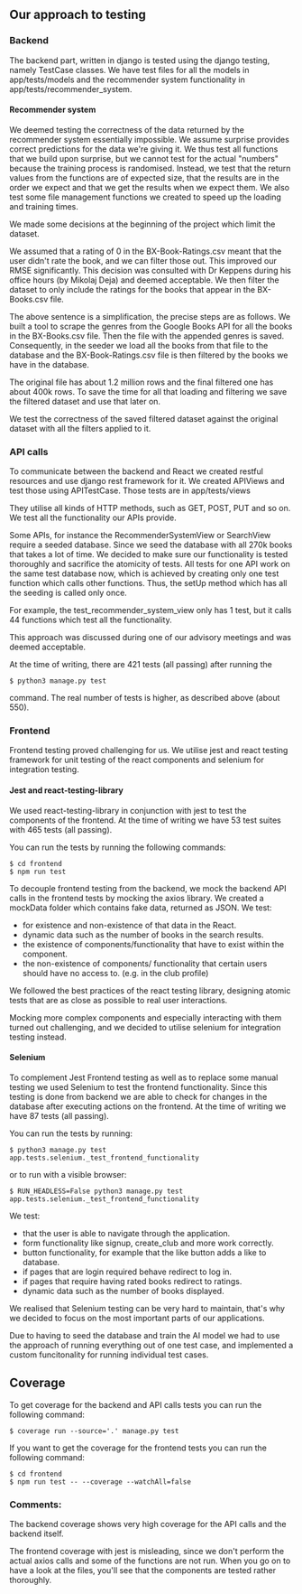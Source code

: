## Our approach to testing

### Backend
The backend part, written in django is tested using the django testing, namely TestCase classes. We have test
files for all the models in app/tests/models and the recommender system functionality in app/tests/recommender_system.

#### Recommender system
We deemed testing the correctness of the data returned by the recommender system essentially impossible. We assume surprise
provides correct predictions for the data we're giving it. We thus test all functions that we build upon surprise, 
but we cannot test for the actual "numbers" because the training process is randomised. Instead, we test that the 
return values from the functions are of expected size, that the results are in the order we expect and that we get the
results when we expect them. We also test some file management functions we created to speed up the loading and training times.

We made some decisions at the beginning of the project which limit the dataset.

We assumed that a rating of 0 in the BX-Book-Ratings.csv meant that the user didn't rate the book, and we can filter those
out. This improved our RMSE significantly. This decision was consulted with Dr Keppens during his office hours 
(by Mikolaj Deja) and deemed acceptable.
We then filter the dataset to only include the ratings for the books that appear in the BX-Books.csv file. 

The above sentence is a simplification, the precise steps are as follows. We built a tool to scrape the genres from the 
Google Books API for all the books in the BX-Books.csv file. Then the file with the appended genres is saved.
Consequently, in the seeder we load all the books from that file to the database and the BX-Book-Ratings.csv file is 
then filtered by the books we have in the database.

The original file has about 1.2 million rows and the final filtered one has about 400k rows. To save the time for all 
that loading and filtering we save the filtered dataset and use that later on.

We test the correctness of the saved filtered dataset against the original dataset with all the filters applied to it.

### API calls
To communicate between the backend and React we created restful resources and use django rest framework for it.
We created APIViews and test those using APITestCase. Those tests are in app/tests/views

They utilise all kinds of HTTP methods, such as GET, POST, PUT and so on. We test all the functionality our APIs provide.

Some APIs, for instance the RecommenderSystemView or SearchView require a seeded database. Since we seed the database
with all 270k books that takes a lot of time. We decided to make sure our functionality is tested thoroughly and sacrifice
the atomicity of tests. All tests for one API work on the same test database now, which is achieved by creating only
one test function which calls other functions. Thus, the setUp method which has all the seeding is called only once.

For example, the test_recommender_system_view only has 1 test, but it calls 44 functions which test all the functionality.

This approach was discussed during one of our advisory meetings and was deemed acceptable.


At the time of writing, there are 421 tests (all passing) after running the 
```
$ python3 manage.py test
```
command. The real number of tests is higher, as described above (about 550).

### Frontend
Frontend testing proved challenging for us. We utilise jest and react testing framework for unit testing of the react
components and selenium for integration testing.

#### Jest and react-testing-library
We used react-testing-library in conjunction with jest to test the components of the frontend. 
At the time of writing we have 53 test suites with 465 tests (all passing).

You can run the tests by running the following commands:
```
$ cd frontend
$ npm run test
```

To decouple frontend testing from the backend, we mock the backend API calls in the frontend tests by mocking the axios library. 
We created a mockData folder which contains fake data, returned as JSON. 
We test:
+ for existence and non-existence of that data in the React.
+ dynamic data such as the number of books in the search results.
+ the existence of components/functionality that have to exist within the component.
+ the non-existence of components/ functionality that certain users should have no access to. (e.g. in the club profile)

We followed the best practices of the react testing library, designing atomic tests that are as close as possible to real user interactions.

Mocking more complex components and especially interacting with them turned out challenging, and we decided to utilise selenium for integration testing instead. 


#### Selenium
To complement Jest Frontend testing as well as to replace some manual testing we used Selenium to test the frontend functionality.
Since this testing is done from backend we are able to check for changes in the database after executing actions on the frontend.
At the time of writing we have 87 tests (all passing).

You can run the tests by running:
```
$ python3 manage.py test app.tests.selenium._test_frontend_functionality
```
or to run with a visible browser:
```
$ RUN_HEADLESS=False python3 manage.py test app.tests.selenium._test_frontend_functionality
```

We test:
+ that the user is able to navigate through the application.
+ form functionality like signup, create_club and more work correctly.
+ button functionality, for example that the like button adds a like to database.
+ if pages that are login required behave redirect to log in.
+ if pages that require having rated books redirect to ratings.
+ dynamic data such as the number of books displayed.

We realised that Selenium testing can be very hard to maintain, that's why we decided to focus on the most important parts of our applications.

Due to having to seed the database and train the AI model we had to use the approach of running everything out of one test case, and implemented
a custom funcitonality for running individual test cases.


## Coverage

To get coverage for the backend and API calls tests you can run the following command:
```
$ coverage run --source='.' manage.py test
```
If you want to get the coverage for the frontend tests you can run the following command:
```
$ cd frontend
$ npm run test -- --coverage --watchAll=false
```

### Comments:
The backend coverage shows very high coverage for the API calls and the backend itself.


The frontend coverage with jest is misleading, since we don't perform the actual axios calls and some of the functions
are not run. When you go on to have a look at the files, you'll see that the components are tested rather thoroughly.
